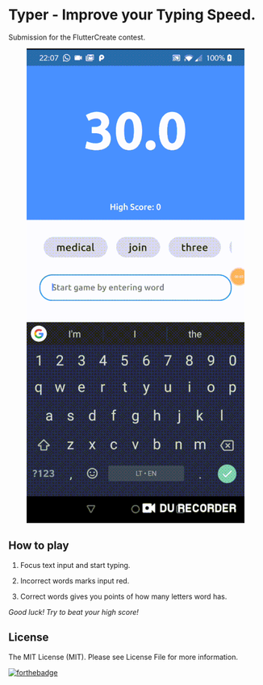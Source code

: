 # Typer - Improve your Typing Speed.

Submission for the FlutterCreate contest.

<div style="text-align:center"><img src ="prev.gif" /></div>

## How to play

1. Focus text input and start typing.

2. Incorrect words marks input red.

3. Correct words gives you points of how many letters word has.

*Good luck! Try to beat your high score!*

License
-
The MIT License (MIT). Please see License File for more information.

[![forthebadge](http://forthebadge.com/images/badges/built-with-love.svg)](https://github.com/Rhymond/flutter-create)
